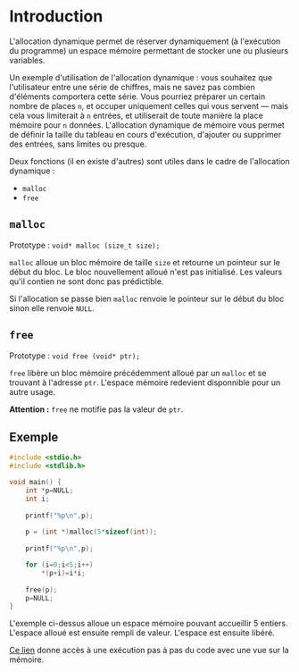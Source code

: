 # Introduction
L'allocation dynamique permet de réserver dynamiquement (à l'exécution du programme) un espace mémoire permettant de stocker une ou plusieurs variables.

Un exemple d'utilisation de l'allocation dynamique : vous souhaitez que l'utilisateur entre une série de chiffres, mais ne savez pas combien d'éléments comportera cette série. Vous pourriez préparer un certain nombre de places `n`, et occuper uniquement celles qui vous servent — mais cela vous limiterait à `n` entrées, et utiliserait de toute manière la place mémoire pour `n` données. L'allocation dynamique de mémoire vous permet de définir la taille du tableau en cours d'exécution, d'ajouter ou supprimer des entrées, sans limites ou presque. 

Deux fonctions (il en existe d'autres) sont utiles dans le cadre de l'allocation dynamique :
- `malloc`
- `free`

## `malloc`

Prototype : `void* malloc (size_t size);`

`malloc` alloue un bloc mémoire de taille `size` et retourne un pointeur sur le début du bloc.
Le bloc nouvellement alloué n'est pas initialisé. Les valeurs qu'il contien ne sont donc pas prédictible.

Si l'allocation se passe bien `malloc` renvoie le pointeur sur le début du bloc sinon elle renvoie `NULL`.

## `free`

Prototype : `void free (void* ptr);`

`free` libère un bloc mémoire précédemment alloué par un `malloc` et se trouvant à l'adresse `ptr`. L'espace mémoire redevient disponnible pour un autre usage.

**Attention :** `free` ne motifie pas la valeur de `ptr`. 

## Exemple

```C runnable
#include <stdio.h>
#include <stdlib.h>

void main() {
	int *p=NULL;
	int i;
	
	printf("%p\n",p);
	
	p = (int *)malloc(5*sizeof(int));
	
	printf("%p\n",p);

	for (i=0;i<5;i++)
		*(p+i)=i*i;
	
	free(p);
	p=NULL;
}
```

L'exemple ci-dessus alloue un espace mémoire pouvant accueillir 5 entiers. L'espace alloué est ensuite rempli de valeur. L'espace est ensuite libéré.

[Ce lien](https://goo.gl/cx3qau) donne accès à une exécution pas à pas du code avec une vue sur la mémoire.